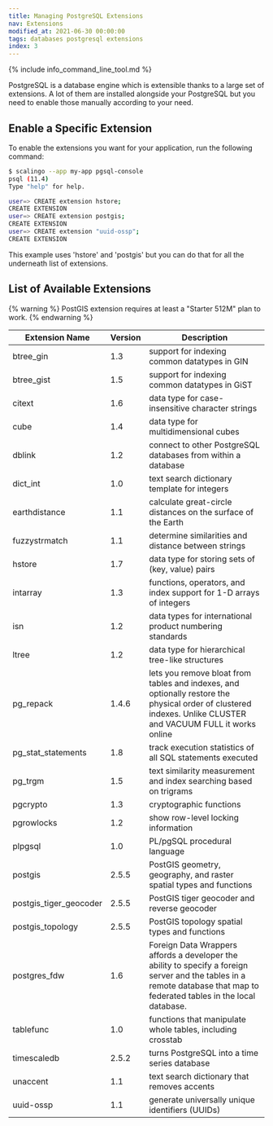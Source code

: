 ```yaml
---
title: Managing PostgreSQL Extensions
nav: Extensions
modified_at: 2021-06-30 00:00:00
tags: databases postgresql extensions
index: 3
---
```


{% include info_command_line_tool.md %}

PostgreSQL is a database engine which is extensible thanks to
a large set of extensions. A lot of them are installed alongside
your PostgreSQL but you need to enable those manually according
to your need.

## Enable a Specific Extension

To enable the extensions you want for your application, run the following
command:

```bash
$ scalingo --app my-app pgsql-console
psql (11.4)
Type "help" for help.

user=> CREATE extension hstore;
CREATE EXTENSION
user=> CREATE extension postgis;
CREATE EXTENSION
user=> CREATE extension "uuid-ossp";
CREATE EXTENSION
```

This example uses 'hstore' and 'postgis' but you can do that for all the
underneath list of extensions.

## List of Available Extensions

{% warning %}
PostGIS extension requires at least a "Starter 512M" plan to work.
{% endwarning %}

<table>
	<thead>
		<tr>
			<th>Extension Name</th>
			<th>Version</th>
			<th>Description</th>
		</tr>
	</thead>
	<tbody>
		<tr>
			<td>btree_gin</td>
			<td>1.3</td>
			<td>support for indexing common datatypes in GIN</td>
		</tr>
		<tr>
			<td>btree_gist</td>
			<td>1.5</td>
			<td>support for indexing common datatypes in GiST</td>
		</tr>
		<tr>
			<td>citext</td>
			<td>1.6</td>
			<td>data type for case-insensitive character strings</td>
		</tr>
		<tr>
			<td>cube</td>
			<td>1.4</td>
			<td>data type for multidimensional cubes</td>
		</tr>
		<tr>
			<td>dblink</td>
			<td>1.2</td>
			<td>connect to other PostgreSQL databases from within a database</td>
		</tr>
		<tr>
			<td>dict_int</td>
			<td>1.0</td>
			<td>text search dictionary template for integers</td>
		</tr>
		<tr>
			<td>earthdistance</td>
			<td>1.1</td>
			<td>calculate great-circle distances on the surface of the Earth</td>
		</tr>
		<tr>
			<td>fuzzystrmatch</td>
			<td>1.1</td>
			<td>determine similarities and distance between strings</td>
		</tr>
		<tr>
			<td>hstore</td>
			<td>1.7</td>
			<td>data type for storing sets of (key, value) pairs</td>
		</tr>
		<tr>
			<td>intarray</td>
			<td>1.3</td>
			<td>functions, operators, and index support for 1-D arrays of integers</td>
		</tr>
		<tr>
			<td>isn</td>
			<td>1.2</td>
			<td>data types for international product numbering standards</td>
		</tr>
		<tr>
			<td>ltree</td>
			<td>1.2</td>
			<td>data type for hierarchical tree-like structures</td>
		</tr>
		<tr>
			<td>pg_repack</td>
			<td>1.4.6</td>
			<td>lets you remove bloat from tables and indexes, and optionally restore the physical order of clustered indexes. Unlike CLUSTER and VACUUM FULL it works online</td>
		</tr>
		<tr>
			<td>pg_stat_statements</td>
			<td>1.8</td>
			<td>track execution statistics of all SQL statements executed</td>
		</tr>
		<tr>
			<td>pg_trgm</td>
			<td>1.5</td>
			<td>text similarity measurement and index searching based on trigrams</td>
		</tr>
		<tr>
			<td>pgcrypto</td>
			<td>1.3</td>
			<td>cryptographic functions</td>
		</tr>
		<tr>
			<td>pgrowlocks</td>
			<td>1.2</td>
			<td>show row-level locking information</td>
		</tr>
		<tr>
			<td>plpgsql</td>
			<td>1.0</td>
			<td>PL/pgSQL procedural language</td>
		</tr>
		<tr>
			<td>postgis</td>
			<td>2.5.5</td>
			<td>PostGIS geometry, geography, and raster spatial types and functions</td>
		</tr>
		<tr>
			<td>postgis_tiger_geocoder</td>
			<td>2.5.5</td>
			<td>PostGIS tiger geocoder and reverse geocoder</td>
		</tr>
		<tr>
			<td>postgis_topology</td>
			<td>2.5.5</td>
			<td>PostGIS topology spatial types and functions</td>
		</tr>
		<tr>
			<td>postgres_fdw</td>
			<td>1.6</td>
			<td>Foreign Data Wrappers affords a developer the ability to specify a foreign server and the tables in a remote database that map to federated tables in the local database.</td>
		</tr>
		<tr>
			<td>tablefunc</td>
			<td>1.0</td>
			<td>functions that manipulate whole tables, including crosstab</td>
		</tr>
		<tr>
			<td>timescaledb</td>
			<td>2.5.2</td>
			<td>turns PostgreSQL into a time series database</td>
		</tr>
		<tr>
			<td>unaccent</td>
			<td>1.1</td>
			<td>text search dictionary that removes accents</td>
		</tr>
		<tr>
			<td>uuid-ossp</td>
			<td>1.1</td>
			<td>generate universally unique identifiers (UUIDs)</td>
		</tr>
	</tbody>
</table>
